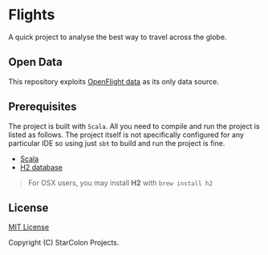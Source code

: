 # Flights

A quick project to analyse the best way to travel across
the globe. 

## Open Data

This repository exploits [OpenFlight data](http://openflights.org/data.html) 
as its only data source.

## Prerequisites

The project is built with `Scala`. All you need to compile and run 
the project is listed as follows. The project itself is not 
specifically configured for any particular IDE so using 
just `sbt` to build and run the project is fine.

- [Scala](http://www.scala-lang.org/download/)
- [H2 database](http://www.h2database.com/html/main.html)

> For OSX users, you may install **H2** with `brew install h2`

## License

[MIT License](https://opensource.org/licenses/MIT)

Copyright (C) StarColon Projects.



